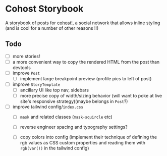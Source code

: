 # Cohost Storybook

A storybook of posts for [cohost!](https://cohost.org), a social network that allows inline styling (and is cool for a number of other reasons !!)

## Todo
- [ ] more stories!
- [ ] a more convenient way to copy the rendered HTML from the post than devtools
- [ ] improve `Post`
  - [ ] implement large breakpoint preview (profile pics to left of post)
- [ ] improve `StoryTemplate`
  - [ ] ancillary UI like top nav, sidebars
  - [ ] more precise copy of width/sizing behavior (will want to poke at live site's responsive strategy)(maybe belongs in `Post`?)
- [ ] improve tailwind config/`index.css`
  - [ ] `mask` and related classes (`mask-squircle` etc)
  - [ ] reverse engineer spacing and typography settings?
  - [ ] copy colors into config (implement their technique of defining the rgb values as CSS custom properties and reading them with `rgb(var())` in the tailwind config)
   